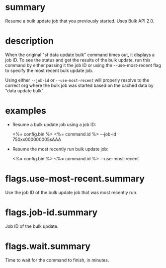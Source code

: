 # summary

Resume a bulk update job that you previously started. Uses Bulk API 2.0.

# description

When the original "sf data update bulk" command times out, it displays a job ID. To see the status and get the results of the bulk update, run this command by either passing it the job ID or using the --use-most-recent flag to specify the most recent bulk update job.

Using either `--job-id` or `--use-most-recent` will properly resolve to the correct org where the bulk job was started based on the cached data by "data update bulk".

# examples

- Resume a bulk update job using a job ID:

  <%= config.bin %> <%= command.id %> --job-id 750xx000000005sAAA

- Resume the most recently run bulk update job:

  <%= config.bin %> <%= command.id %> --use-most-recent

# flags.use-most-recent.summary

Use the job ID of the bulk update job that was most recently run.

# flags.job-id.summary

Job ID of the bulk update.

# flags.wait.summary

Time to wait for the command to finish, in minutes.
